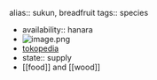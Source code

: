 alias:: sukun, breadfruit
tags:: species

- availability:: hanara
- ![image.png](https://peach-geographical-bat-397.mypinata.cloud/ipfs/QmPWgAjNBimZx92n12Zku2vBcqQFGAZMYd9AcaM73bc5Mx)
- [tokopedia](https://www.tokopedia.com/pesonabibitunggul/bibit-sukun-kuning-super-unggul-tanaman-buah-sukun-kuning-unggul?extParam=ivf%3Dfalse%26src%3Dsearch)
- state:: supply
- [[food]] and [[wood]]